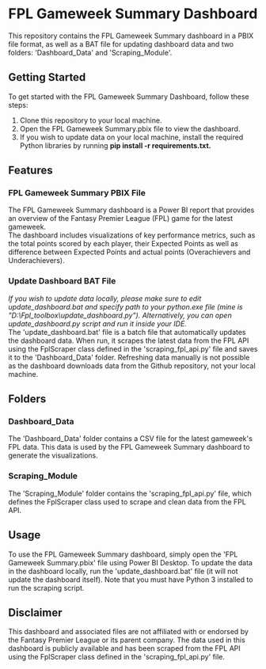 # FPL Gameweek Summary Dashboard <br>
This repository contains the FPL Gameweek Summary dashboard in a PBIX file format, as well as a BAT file for updating dashboard data and two folders: 'Dashboard_Data' and 'Scraping_Module'.<br>

## Getting Started <br>
To get started with the FPL Gameweek Summary Dashboard, follow these steps:<br>

1. Clone this repository to your local machine.<br>
2. Open the FPL Gameweek Summary.pbix file to view the dashboard.<br>
3. If you wish to update data on your local machine, install the required Python libraries by running <b>pip install -r requirements.txt.</b><br>

## Features<br>
### FPL Gameweek Summary PBIX File<br>
The FPL Gameweek Summary dashboard is a Power BI report that provides an overview of the Fantasy Premier League (FPL) game for the latest gameweek. <br>
The dashboard includes visualizations of key performance metrics, such as the total points scored by each player, their Expected Points as well as difference between Expected Points and actual points (Overachievers and Underachievers). <br>

### Update Dashboard BAT File <br>
<i>If you wish to update data locally, please make sure to edit update_dashboard.bat and specify path to your python.exe file (mine is "D:\Fpl_toolbox\update_dashboard.py").
Alternatively, you can open update_dashboard.py script and run it inside your IDE. </i> <br>
The 'update_dashboard.bat' file is a batch file that automatically updates the dashboard data. When run, it scrapes the latest data from the FPL API using the FplScraper class defined in the 'scraping_fpl_api.py' file and saves it to the 'Dashboard_Data' folder. Refreshing data manually is not possible as the dashboard downloads data from the Github repository, not your local machine. <br>

## Folders<br>
### Dashboard_Data <br>
The 'Dashboard_Data' folder contains a CSV file for the latest gameweek's FPL data. This data is used by the FPL Gameweek Summary dashboard to generate the visualizations.<br>

### Scraping_Module <br>
The 'Scraping_Module' folder contains the 'scraping_fpl_api.py' file, which defines the FplScraper class used to scrape and clean data from the FPL API.<br>

## Usage<br>
To use the FPL Gameweek Summary dashboard, simply open the 'FPL Gameweek Summary.pbix' file using Power BI Desktop. To update the data in the dashboard locally, run the 'update_dashboard.bat' file (it will not update the dashboard itself). Note that you must have Python 3 installed to run the scraping script.<br>

## Disclaimer<br>
This dashboard and associated files are not affiliated with or endorsed by the Fantasy Premier League or its parent company. The data used in this dashboard is publicly available and has been scraped from the FPL API using the FplScraper class defined in the 'scraping_fpl_api.py' file.
